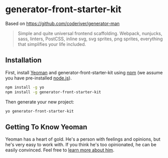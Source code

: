 # generator-front-starter-kit
Based on https://github.com/coderiver/generator-man

> Simple and quite universal frontend scaffolding. Webpack, nunjucks, sass, linters, PostCSS, inline svg, svg sprites, png sprites, everything that simplifies your life included.

## Installation

First, install [Yeoman](http://yeoman.io) and generator-front-starter-kit using [npm](https://www.npmjs.com/) (we assume you have pre-installed [node.js](https://nodejs.org/)).

```bash
npm install -g yo
npm install -g generator-front-starter-kit
```

Then generate your new project:

```bash
yo generator-front-starter-kit
```

## Getting To Know Yeoman

Yeoman has a heart of gold. He&#39;s a person with feelings and opinions, but he&#39;s very easy to work with. If you think he&#39;s too opinionated, he can be easily convinced. Feel free to [learn more about him](http://yeoman.io/).

